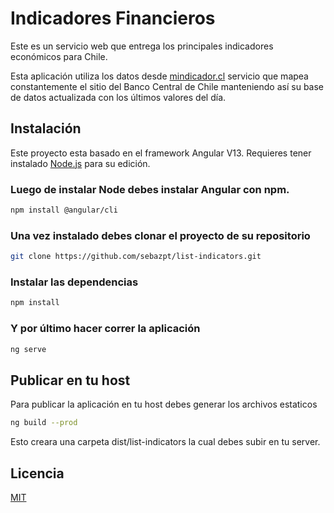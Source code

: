 # Indicadores Financieros

Este es un servicio web que entrega los principales indicadores económicos para Chile.

Esta aplicación utiliza los datos desde [mindicador.cl](https://mindicador.cl/) servicio que mapea constantemente el sitio del Banco Central de Chile manteniendo así su base de datos actualizada con los últimos valores del día.

## Instalación

Este proyecto esta basado en el framework Angular V13.
Requieres tener instalado [Node.js](https://nodejs.org/) para su edición.
### Luego de instalar Node debes instalar Angular con npm. 

```bash
npm install @angular/cli
```
### Una vez instalado debes clonar el proyecto de su repositorio

```bash
git clone https://github.com/sebazpt/list-indicators.git
```

### Instalar las dependencias

```bash
npm install
```
### Y por último hacer correr la aplicación

```bash
ng serve
```

## Publicar en tu host
Para publicar la aplicación en tu host debes generar los archivos estaticos

```bash
ng build --prod
```

Esto creara una carpeta dist/list-indicators la cual debes subir en tu server.



## Licencia
[MIT](https://choosealicense.com/licenses/mit/)